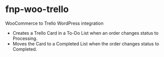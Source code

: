 # fnp-woo-trello
WooCommerce to Trello WordPress integration

* Creates a Trello Card in a To-Do List when an order changes status to Processing.
* Moves the Card to a Completed List when the order changes status to Completed.
